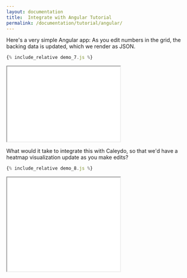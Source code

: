 ```yaml
---
layout: documentation
title:  Integrate with Angular Tutorial
permalink: /documentation/tutorial/angular/
---
```


Here's a very simple Angular app: As you edit numbers in the grid,
the backing data is updated, which we render as JSON.

```javascript
{% include_relative demo_7.js %}
```
<iframe src="/documentation/tutorial/web_bundle/frame-angular.html?7" height="200" width="300"></iframe>

What would it take to integrate this with Caleydo, so that we'd have a
heatmap visualization update as you make edits?

```javascript
{% include_relative demo_8.js %}
```
<iframe src="/documentation/tutorial/web_bundle/frame-angular.html?8" height="250" width="300"></iframe>
